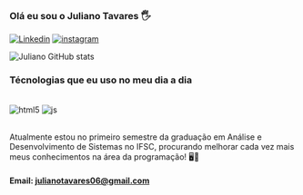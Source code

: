 ### Olá eu sou o Juliano Tavares 🖐️

[![Linkedin](https://img.shields.io/badge/LinkedIn-0077B5?style=for-the-badge&logo=linkedin&logoColor=white)](https://linkedin.com/in/julianotavares-dev/)
[![instagram](https://img.shields.io/badge/Instagram-E4405F?style=for-the-badge&logo=instagram&logoColor=white)](https://instagram.com/j_taavares/)

![Juliano GitHub stats](https://github-readme-stats.vercel.app/api?username=JulianoTavaresDaSilva&show_icons=true&theme=dark)

### Técnologias que eu uso no meu dia a dia

<div sytle="display: inline_block"><br/>
 <img aalign="cemter" alt="html5" src="https://img.shields.io/badge/HTML5-E34F26?style=for-the-badge&logo=html5&logoColor=white" />
  <img aalign="cemter" alt="js" src="https://img.shields.io/badge/JavaScript-323330?style=for-the-badge&logo=javascript&logoColor=F7DF1E" />
</div><br/>

Atualmente estou no primeiro semestre da graduação em Análise e Desenvolvimento de Sistemas no IFSC, procurando melhorar cada vez mais meus conhecimentos na área da programação! 🖥️📖

#### Email: julianotavares06@gmail.com
